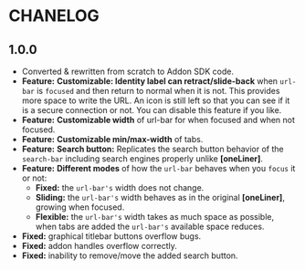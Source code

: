 # CHANELOG

## 1.0.0

+ Converted & rewritten from scratch to Addon SDK code.
+ **Feature:** **Customizable: Identity label can retract/slide-back** when `url-bar` is `focused` and then return to normal when it is not. This provides more space to write the URL. An icon is still left so that you can see if it is a secure connection or not. You can disable this feature if you like.
+ **Feature:** **Customizable width** of url-bar for when focused and when not focused.
+ **Feature:** **Customizable min/max-width** of tabs.
+ **Feature:** **Search button:** Replicates the search button behavior of the `search-bar` including search engines properly unlike **[oneLiner]**.
+ **Feature:** **Different modes** of how the `url-bar` behaves when you `focus` it or not:
	- **Fixed:** the `url-bar's` width does not change.
	- **Sliding:** the `url-bar's` width behaves as in the original **[oneLiner]**, growing when focused.
	- **Flexible:** the `url-bar's` width takes as much space as possible, when tabs are added the `url-bar's` available space reduces.
+ **Fixed:** graphical titlebar buttons overflow bugs.
+ **Fixed:** addon handles overflow correctly.
+ **Fixed:** inability to remove/move the added search button.